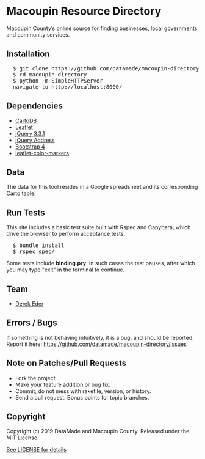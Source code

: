 # Macoupin Resource Directory

Macoupin County’s online source for finding businesses, local governments and community services.

## Installation

<pre>
  $ git clone https://github.com/datamade/macoupin-directory.git
  $ cd macoupin-directory
  $ python -m SimpleHTTPServer
  navigate to http://localhost:8000/
</pre>

## Dependencies

* [CartoDB](http://docs.cartodb.com/cartodb-platform/cartodb-js.html)
* [Leaflet](http://leafletjs.com)
* [jQuery 3.3.1](http://jquery.org)
* [jQuery Address](http://www.asual.com/jquery/address)
* [Bootstrap 4](http://getbootstrap.com)
* [leaflet-color-markers](https://github.com/pointhi/leaflet-color-markers)

## Data

The data for this tool resides in a Google spreadsheet and its corresponding Carto table.

## Run Tests

This site includes a basic test suite built with Rspec and Capybara, which drive the browser to perform acceptance tests.

<pre>
  $ bundle install
  $ rspec spec/
</pre>

Some tests include **binding.pry**. In such cases the test pauses, after which you may type "exit" in the terminal to continue.

## Team

* [Derek Eder](mailto:derek.eder@datamade.com)

## Errors / Bugs

If something is not behaving intuitively, it is a bug, and should be reported.
Report it here: https://github.com/datamade/macoupin-directory/issues

## Note on Patches/Pull Requests

* Fork the project.
* Make your feature addition or bug fix.
* Commit, do not mess with rakefile, version, or history.
* Send a pull request. Bonus points for topic branches.

## Copyright

Copyright (c) 2019 DataMade and Macoupin County. Released under the MIT License.

[See LICENSE for details](https://github.com/datamade/macoupin-directory/blob/master/LICENSE)

